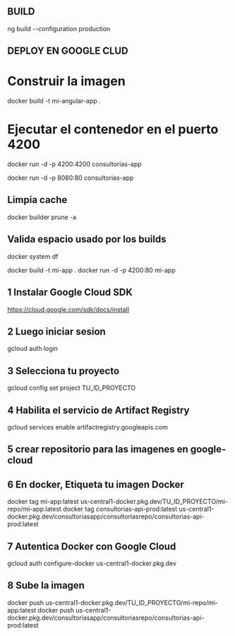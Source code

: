 ## BUILD
ng build --configuration production



## DEPLOY EN GOOGLE CLUD

# Construir la imagen
docker build -t mi-angular-app .

# Ejecutar el contenedor en el puerto 4200
docker run -d -p 4200:4200 consultorias-app

docker run -d -p 8080:80 consultorias-app


## Limpia cache
docker builder prune -a

## Valida espacio usado por los builds
docker system df


docker build -t mi-app .
docker run -d -p 4200:80 mi-app


## 1 Instalar Google Cloud SDK
https://cloud.google.com/sdk/docs/install


## 2 Luego iniciar sesion
gcloud auth login

## 3 Selecciona tu proyecto
gcloud config set project TU_ID_PROYECTO

## 4 Habilita el servicio de Artifact Registry
gcloud services enable artifactregistry.googleapis.com

## 5 crear repositorio para las imagenes en google-cloud


## 6 En docker, Etiqueta tu imagen Docker
docker tag mi-app:latest us-central1-docker.pkg.dev/TU_ID_PROYECTO/mi-repo/mi-app:latest
docker tag consultorias-api-prod:latest us-central1-docker.pkg.dev/consultoriasapp/consultoriasrepo/consultorias-api-prod:latest

## 7 Autentica Docker con Google Cloud
gcloud auth configure-docker us-central1-docker.pkg.dev

## 8 Sube la imagen
docker push us-central1-docker.pkg.dev/TU_ID_PROYECTO/mi-repo/mi-app:latest
docker push us-central1-docker.pkg.dev/consultoriasapp/consultoriasrepo/consultorias-api-prod:latest
